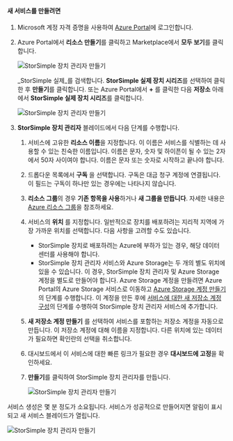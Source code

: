 <!--author=alkohli last changed:02/10/2017-->


#### <a name="to-create-a-new-service"></a>새 서비스를 만들려면

1. Microsoft 계정 자격 증명을 사용하여 [Azure Portal](https://portal.azure.com/)에 로그인합니다.

2. Azure Portal에서 **리소스 만들기**를 클릭하고 Marketplace에서 **모두 보기**를 클릭합니다.

    ![StorSimple 장치 관리자 만들기](./media/storsimple-8000-create-new-service/createssdevman1.png)

    _StorSimple 실제_를 검색합니다. **StorSimple 실제 장치 시리즈**를 선택하여 클릭한 후 **만들기**를 클릭합니다. 또는 Azure Portal에서 **+** 를 클릭한 다음 **저장소** 아래에서 **StorSimple 실제 장치 시리즈**를 클릭합니다.

    ![StorSimple 장치 관리자 만들기](./media/storsimple-8000-create-new-service/createssdevman11.png)

3. **StorSimple 장치 관리자** 블레이드에서 다음 단계를 수행합니다.
   
   1. 서비스에 고유한 **리소스 이름**을 지정합니다. 이 이름은 서비스를 식별하는 데 사용할 수 있는 친숙한 이름입니다. 이름은 문자, 숫자 및 하이픈이 될 수 있는 2자에서 50자 사이여야 합니다. 이름은 문자 또는 숫자로 시작하고 끝나야 합니다.

   2. 드롭다운 목록에서 **구독** 을 선택합니다. 구독은 대금 청구 계정에 연결됩니다. 이 필드는 구독이 하나만 있는 경우에는 나타나지 않습니다.

   3. **리소스 그룹**의 경우 **기존 항목을 사용**하거나 **새 그룹을 만듭니다**. 자세한 내용은 [Azure 리소스 그룹](https://azure.microsoft.com/documentation/articles/virtual-machines-windows-infrastructure-resource-groups-guidelines/)을 참조하세요.
   
   4. 서비스의 **위치** 를 지정합니다. 일반적으로 장치를 배포하려는 지리적 지역에 가장 가까운 위치를 선택합니다. 다음 사항을 고려할 수도 있습니다. 
      
      * StorSimple 장치로 배포하려는 Azure에 부하가 있는 경우, 해당 데이터 센터를 사용해야 합니다.
      * StorSimple 장치 관리자 서비스와 Azure Storage는 두 개의 별도 위치에 있을 수 있습니다. 이 경우, StorSimple 장치 관리자 및 Azure Storage 계정을 별도로 만들어야 합니다. Azure Storage 계정을 만들려면 Azure Portal의 Azure Storage 서비스로 이동하고 [Azure Storage 계정 만들기](../articles/storage/common/storage-create-storage-account.md#create-a-storage-account)의 단계를 수행합니다. 이 계정을 만든 후에 [서비스에 대한 새 저장소 계정 구성](../articles/storsimple/storsimple-8000-deployment-walkthrough-u2.md#configure-a-new-storage-account-for-the-service)의 단계를 수행하여 StorSimple 장치 관리자 서비스에 추가합니다.

   5. **새 저장소 계정 만들기** 를 선택하여 서비스를 포함하는 저장소 계정을 자동으로 만듭니다. 이 저장소 계정에 대해 이름을 지정합니다. 다른 위치에 있는 데이터가 필요하면 확인란의 선택을 취소합니다.

   6. 대시보드에서 이 서비스에 대한 빠른 링크가 필요한 경우 **대시보드에 고정**을 확인하세요.
      
   7. **만들기**를 클릭하여 StorSimple 장치 관리자를 만듭니다.

       ![StorSimple 장치 관리자 만들기](./media/storsimple-8000-create-new-service/createssdevman2.png)
   
서비스 생성은 몇 분 정도가 소요됩니다. 서비스가 성공적으로 만들어지면 알림이 표시되고 새 서비스 블레이드가 열립니다.
   
![StorSimple 장치 관리자 만들기](./media/storsimple-8000-create-new-service/createssdevman5.png)


